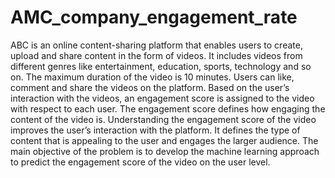 # AMC_company_engagement_rate
ABC is an online content-sharing platform that enables users to create, upload and share content in the form of videos. It includes videos from different genres like entertainment, education, sports, technology and so on. The maximum duration of the video is 10 minutes.
Users can like, comment and share the videos on the platform.
Based on the user’s interaction with the videos, an engagement score is assigned to the video with respect to each user. The engagement score defines how engaging the content of the video is.
Understanding the engagement score of the video improves the user’s interaction with the platform. It defines the type of content that is appealing to the user and engages the larger audience.
The main objective of the problem is to develop the machine learning approach to predict the engagement score of the video on the user level.
